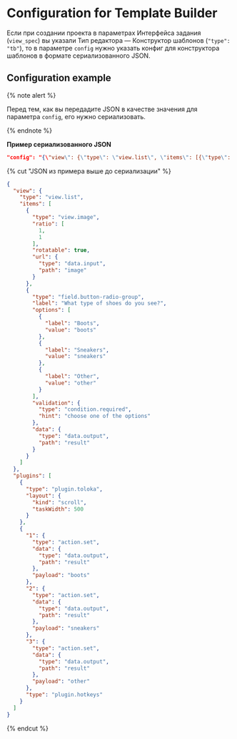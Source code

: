 # Configuration for Template Builder

Если при создании проекта в параметрах Интерфейса задания (`view_spec`) вы указали Тип редактора — Конструктор шаблонов (`"type": "tb"`), то в параметре `config` нужно указать конфиг для конструктора шаблонов в формате сериализованного JSON.

## Configuration example

{% note alert %}

Перед тем, как вы передадите JSON в качестве значения для параметра `config`, его нужно сериализовать.

{% endnote %}

**Пример сериализованного JSON**

```json
"config": "{\"view\": {\"type\": \"view.list\", \"items\": [{\"type\": \"view.image\", \"ratio\": [1, 1], \"rotatable\": true, \"url\": {\"type\": \"data.input\", \"path\": \"image\"}}, {\"type\": \"field.button-radio-group\", \"label\": \"What type of shoes do you see?\", \"options\": [{\"label\": \"Boots\", \"value\": \"boots\" }, {\"label\": \"Sneakers\", \"value\": \"sneakers\"}, {\"label\": \"Other\", \"value\": \"other\"}], \"validation\": {\"type\": \"condition.required\", \"hint\": \"choose one of the options\"}, \"data\": {\"type\": \"data.output\", \"path\": \"result\"}}]}, \"plugins\": [{\"type\": \"plugin.toloka\", \"layout\": {\"kind\": \"scroll\", \"taskWidth\": 500}}, {\"1\": {\"type\": \"action.set\", \"data\": {\"type\": \"data.output\", \"path\": \"result\"}, \"payload\": \"boots\"}, \"2\": {\"type\": \"action.set\", \"data\": {\"type\": \"data.output\", \"path\": \"result\"}, \"payload\": \"sneakers\"}, \"3\": {\"type\": \"action.set\", \"data\": {\"type\": \"data.output\", \"path\": \"result\"}, \"payload\": \"other\"}, \"type\": \"plugin.hotkeys\"}]}"
```

{% cut "JSON из примера выше до сериализации" %}

```json
{
  "view": {
    "type": "view.list",
    "items": [
      {
        "type": "view.image",
        "ratio": [
          1,
          1
        ],
        "rotatable": true,
        "url": {
          "type": "data.input",
          "path": "image"
        }
      },
      {
        "type": "field.button-radio-group",
        "label": "What type of shoes do you see?",
        "options": [
          {
            "label": "Boots",
            "value": "boots"
          },
          {
            "label": "Sneakers",
            "value": "sneakers"
          },
          {
            "label": "Other",
            "value": "other"
          }
        ],
        "validation": {
          "type": "condition.required",
          "hint": "choose one of the options"
        },
        "data": {
          "type": "data.output",
          "path": "result"
        }
      }
    ]
  },
  "plugins": [
    {
      "type": "plugin.toloka",
      "layout": {
        "kind": "scroll",
        "taskWidth": 500
      }
    },
    {
      "1": {
        "type": "action.set",
        "data": {
          "type": "data.output",
          "path": "result"
        },
        "payload": "boots"
      },
      "2": {
        "type": "action.set",
        "data": {
          "type": "data.output",
          "path": "result"
        },
        "payload": "sneakers"
      },
      "3": {
        "type": "action.set",
        "data": {
          "type": "data.output",
          "path": "result"
        },
        "payload": "other"
      },
      "type": "plugin.hotkeys"
    }
  ]
}
```

{% endcut %}